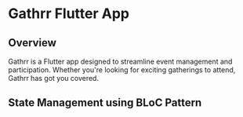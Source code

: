# Gathrr Flutter App

## Overview
Gathrr is a Flutter app designed to streamline event management and participation. Whether you're looking for exciting gatherings to attend, Gathrr has got you covered.

## State Management using BLoC Pattern
